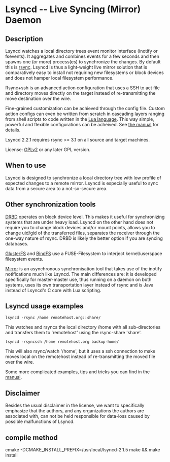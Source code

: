 Lsyncd -- Live Syncing (Mirror) Daemon
======================================
Description
-----------
Lsyncd watches a local directory trees event monitor interface (inotify or fsevents). It aggregates and combines events for a few seconds and then spawns one (or more) process(es) to synchronize the changes. By default this is [rsync](http://rsync.samba.org/).  Lsyncd is thus a light-weight live mirror solution that is comparatively easy to install not requiring new filesystems or block devices and does not hamper local filesystem performance.

Rsync+ssh is an advanced action configuration that uses a SSH to act file and directory moves directly on the target instead of re-transmitting the move destination over the wire.

Fine-grained customization can be achieved through the config file.  Custom action configs can even be written from scratch in cascading layers ranging from shell scripts to code written in the [Lua language](http://www.lua.org/). This way simple, powerful and flexible configurations can be acheived.  See [the manual](https://axkibe.github.io/lsyncd/) for details.

Lsyncd 2.2.1 requires rsync >= 3.1 on all source and target machines.

License: [GPLv2](http://www.fsf.org/licensing/licenses/info/GPLv2.html) or any later GPL version.

When to use
-----------
Lsyncd is designed to synchronize a local directory tree with low profile of expected changes to a remote mirror. Lsyncd is especially useful to sync data from a secure area to a not-so-secure area.

Other synchronization tools
------------------------
[DRBD](http://www.drbd.org) operates on block device level. This makes it useful for synchronizing systems that are under heavy load. Lsyncd on the other hand does not require you to change block devices and/or mount points, allows you to change uid/gid of the transferred files, separates the receiver through the one-way nature of rsync. DRBD is likely the better option if you are syncing databases.

[GlusterFS](http://www.gluster.org) and [BindFS](http://bindfs.org/) use a FUSE-Filesystem to interject kernel/userspace filesystem events.

[Mirror](https://github.com/stephenh/mirror) is an asynchronous synchronisation tool that takes use of the inotify notifications much like Lsyncd. The main differences are: it is developed specifically for master-master use, thus running on a daemon on both systems, uses its own transportation layer instead of rsync and is Java instead of Lsyncd's C core with Lua scripting.

Lsyncd usage examples
---------------------
```lsyncd -rsync /home remotehost.org::share/```

This watches and rsyncs the local directory /home with all sub-directories and
transfers them to 'remotehost' using the rsync-share 'share'.

```lsyncd -rsyncssh /home remotehost.org backup-home/```

This will also rsync/watch '/home', but it uses a ssh connection to make moves local on the remotehost instead of re-transmitting the moved file over the wire.

Some more complicated examples, tips and tricks you can find in the [manual](https://axkibe.github.io/lsyncd/).

Disclaimer
----------
Besides the usual disclaimer in the license, we want to specifically emphasize that the authors, and any organizations the authors are associated with, can not be held responsible for data-loss caused by possible malfunctions of Lsyncd.

compile method
---------------
cmake -DCMAKE_INSTALL_PREFIX=/usr/local/lsyncd-2.1.5
make && make install
